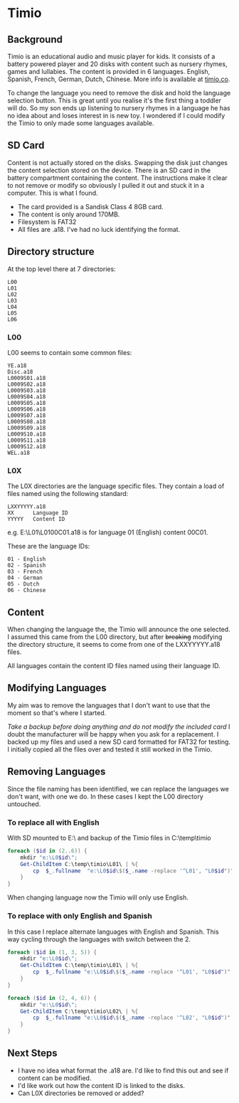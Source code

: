 # Timio
## Background
Timio is an educational audio and music player for kids. It consists of a battery powered player and 20 disks with content such as nursery rhymes, games and lullabies. The content is provided in 6 languages. English, Spanish, French, German, Dutch, Chinese. More info is available at [timio.co](https://timio.co/).

To change the language you need to remove the disk and hold the language selection button. This is great until you realise it's the first thing a toddler will do. So my son ends up listening to nursery rhymes in a language he has no idea about and loses interest in is new toy. I wondered if I could modify the Timio to only made some languages available.

## SD Card
Content is not actually stored on the disks. Swapping the disk just changes the content selection stored on the device. There is an SD card in the battery compartment containing the content. The instructions make it clear to not remove or modify so obviously I pulled it out and stuck it in a computer. This is what I found.

* The card provided is a Sandisk Class 4 8GB card. 
* The content is only around 170MB.
* Filesystem is FAT32
* All files are .a18. I've had no luck identifying the format.

## Directory structure
At the top level there at 7 directories:
```
L00
L01
L02
L03
L04
L05
L06
```

### L00
L00 seems to contain some common files:
```
YE.a18
Disc.a18
L0009S01.a18
L0009S02.a18
L0009S03.a18
L0009S04.a18
L0009S05.a18
L0009S06.a18
L0009S07.a18
L0009S08.a18
L0009S09.a18
L0009S10.a18
L0009S11.a18
L0009S12.a18
WEL.a18
```

### L0X
The L0X directories are the language specific files. They contain a load of files named using the following standard:

```
LXXYYYYY.a18
XX      Language ID
YYYYY   Content ID
```

e.g. E:\L01\L0100C01.a18 is for language 01 (English) content 00C01.

These are the language IDs:
```
01 - English
02 - Spanish
03 - French
04 - German
05 - Dutch
06 - Chinese
```

## Content
When changing the language the, the Timio will announce the one selected. I assumed this came from the L00 directory, but after ~~breaking~~ modifying the directory structure, it seems to come from one of the LXXYYYYY.a18 files.

All languages contain the content ID files named using their language ID.

## Modifying Languages
My aim was to remove the languages that I don't want to use that the moment so that's where I started.

*Take a backup before doing anything and do not modify the included card* I doubt the manufacturer will be happy when you ask for a replacement.
I backed up my files and used a new SD card formatted for FAT32 for testing. I initially copied all the files over and tested it still worked in the Timio.

## Removing Languages
Since the file naming has been identified, we can replace the languages we don't want, with one we do. In these cases I kept the L00 directory untouched.

### To replace all with English
With SD mounted to E:\ and backup of the Timio files in C:\temp\timio

```powershell
foreach ($id in (2..6)) {
    mkdir "e:\L0$id\";
    Get-ChildItem C:\temp\timio\L01\ | %{
        cp  $_.fullname  "e:\L0$id\$($_.name -replace '^L01', "L0$id")"
    }
}
```
When changing language now the Timio will only use English.

### To replace with only English and Spanish
In this case I replace alternate languages with English and Spanish. This way cycling through the languages with switch between the 2.
```powershell
foreach ($id in (1, 3, 5)) {
    mkdir "e:\L0$id\";
    Get-ChildItem C:\temp\timio\L01\ | %{
        cp  $_.fullname "e:\L0$id\$($_.name -replace '^L01', "L0$id")"
    }
}

foreach ($id in (2, 4, 6)) {
    mkdir "e:\L0$id\";
    Get-ChildItem C:\temp\timio\L02\ | %{
        cp  $_.fullname "e:\L0$id\$($_.name -replace '^L02', "L0$id")"
    }
}
```

## Next Steps
* I have no idea what format the .a18 are. I'd like to find this out and see if content can be modified.
* I'd like work out how the content ID is linked to the disks. 
* Can L0X directories be removed or added?